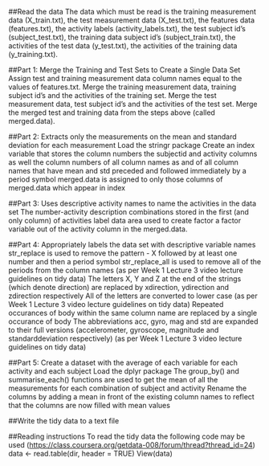 ##Read the data
The data which must be read is the 
training measurement data (X_train.txt), 
the test measurement data (X_test.txt), 
the features data (features.txt), 
the activity labels (activity_labels.txt), 
the test subject id’s (subject_test.txt), 
the training data subject id’s (subject_train.txt), 
the activities of the test data (y_test.txt),
the activities of the training data (y_training.txt).

##Part 1: Merge the Training and Test Sets to Create a Single Data Set
Assign test and training measurement data column names equal to the values of features.txt.
Merge the training measurement data, training subject id’s and the activities of the training set.
Merge the test measurement data, test subject id’s and the activities of the test set.
Merge the merged test and training data from the steps above (called merged.data).

##Part 2: Extracts only the measurements on the mean and standard deviation for each measurement
Load the stringr package
Create an index variable that stores the column numbers the subjectid and activity columns as well the column numbers of all column names as  and of all column names that have mean and std preceded and followed immediately by a period symbol 
merged.data is assigned to only those columns of merged.data which appear in index

##Part 3: Uses descriptive activity names to name the activities in the data set
The number-activity description combinations stored in the first (and only column) of activities label data area used to create factor a factor variable out of the activity column in the merged.data.


##Part 4: Appropriately labels the data set with descriptive variable names
str_replace is used to remove the pattern  -  X followed by at least one number and then a period symbol
str_replace_all is used to remove all of the periods from the column names (as per Week 1 Lecture 3 video lecture guidelines on tidy data)
The letters X, Y and Z at the end of the strings (which denote direction) are replaced by xdirection, ydirection and zdirection respectively
All of the letters are converted to lower case (as per Week 1 Lecture 3 video lecture guidelines on tidy data)
Repeated occurances of body within the same column name are replaced by a single occurance of body
The abbreviations acc, gyro, mag and std are expanded to their full versions (accelerometer, gyroscope, magnitude and standarddeviation respectively) (as per Week 1 Lecture 3 video lecture guidelines on tidy data)

##Part 5: Create a dataset with the average of each variable for each activity and each subject
Load the dplyr package
The group_by() and summarise_each() functions are used to get the mean of all the measurements for each combination of subject and activity
Rename the columns by adding a mean in front of the existing column names to reflect that the columns are now filled with mean values

##Write the tidy data to a text file

##Reading instructions
To read the tidy data the following code may be used (https://class.coursera.org/getdata-008/forum/thread?thread_id=24)
data <- read.table(dir, header = TRUE) 
View(data)
